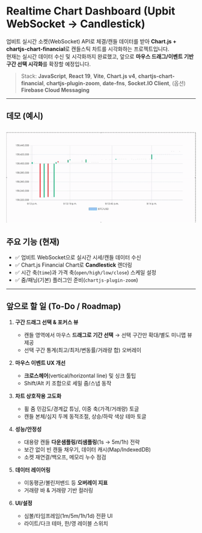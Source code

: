 # Realtime Chart Dashboard (Upbit WebSocket → Candlestick)

업비트 실시간 소켓(WebSocket) API로 체결/캔들 데이터를 받아 **Chart.js + chartjs-chart-financial**로 캔들스틱 차트를 시각화하는 프로젝트입니다.  
현재는 실시간 데이터 수신 및 시각화까지 완료했고, 앞으로 **마우스 드래그/이벤트 기반 구간 선택 시각화**를 확장할 예정입니다.

> Stack: **JavaScript**, **React 19**, **Vite**, **Chart.js v4**, **chartjs-chart-financial**, **chartjs-plugin-zoom**, **date-fns**, **Socket.IO Client**, (옵션) **Firebase Cloud Messaging**

---

## 데모 (예시)
![Demo](./public/chart.gif)
---

## 주요 기능 (현재)
- ✅ 업비트 WebSocket으로 실시간 시세/캔들 데이터 수신  
- ✅ Chart.js Financial Chart로 **Candlestick** 렌더링  
- ✅ 시간 축(`time`)과 가격 축(`open/high/low/close`) 스케일 설정  
- ✅ 줌/패닝(기본) 플러그인 준비(`chartjs-plugin-zoom`)  

---

## 앞으로 할 일 (To-Do / Roadmap)
1. **구간 드래그 선택 & 포커스 뷰**
   - 캔들 영역에서 마우스 **드래그로 기간 선택** → 선택 구간만 확대/별도 미니맵 뷰 제공  
   - 선택 구간 통계(최고/최저/변동률/거래량 합) 오버레이  

2. **마우스 이벤트 UX 개선**
   - **크로스헤어**(vertical/horizontal line) 및 싱크 툴팁  
   - Shift/Alt 키 조합으로 세밀 줌/스냅 동작  

3. **차트 상호작용 고도화**
   - 휠 줌 민감도/경계값 튜닝, 이중 축(가격/거래량) 토글  
   - 캔들 본체/심지 두께 동적조절, 상승/하락 색상 테마 토글  

4. **성능/안정성**
   - 대용량 캔들 **다운샘플링/리샘플링**(1s → 5m/1h) 전략  
   - 보간 없이 빈 캔들 채우기, 데이터 캐시(Map/IndexedDB)  
   - 소켓 재연결/백오프, 메모리 누수 점검  

5. **데이터 레이어링**
   - 이동평균/볼린저밴드 등 **오버레이 지표**  
   - 거래량 바 & 거래량 기반 컬러링  

6. **UI/설정**
   - 심볼/타임프레임(1m/5m/1h/1d) 전환 UI  
   - 라이트/다크 테마, 한/영 레이블 스위치  

